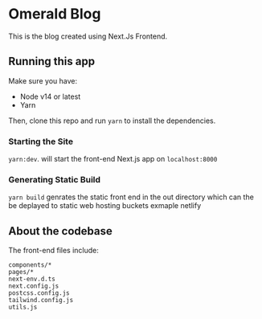# Omerald Blog

This is the blog created using Next.Js Frontend.

## Running this app

Make sure you have:

- Node v14 or latest
- Yarn

Then, clone this repo and run `yarn` to install the dependencies.

### Starting the Site

`yarn:dev`. will start the front-end Next.js app on `localhost:8000`

### Generating Static Build

`yarn build` genrates the static front end in the out directory which can the be deplayed to static web hosting buckets exmaple netlify

## About the codebase

The front-end files include:

```
components/*
pages/*
next-env.d.ts
next.config.js
postcss.config.js
tailwind.config.js
utils.js
```
